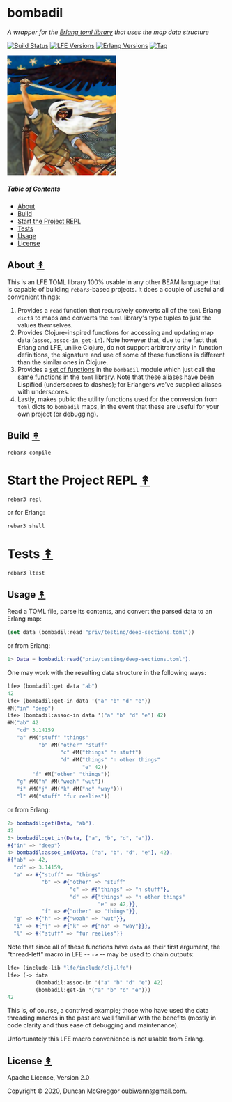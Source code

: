 # bombadil

*A wrapper for the [Erlang toml library](https://github.com/dozzie/toml) that uses the map data structure*

[![Build Status][gh-actions-badge]][gh-actions]
[![LFE Versions][lfe-badge]][lfe]
[![Erlang Versions][erlang-badge]][versions]
[![Tag][github-tag-badge]][github-tag]

[![Project Logo][logo]][logo-large]

##### Table of Contents

* [About](#about-)
* [Build](#build-)
* [Start the Project REPL](#start-the-repl-)
* [Tests](#tests-)
* [Usage](#usage-)
* [License](#license-)

## About [&#x219F;](#table-of-contents)

This is an LFE TOML library 100% usable in any other BEAM language that is
capable of building `rebar3`-based projects. It does a couple of useful and
convenient things:

1. Provides a `read` function that recursively converts all of the `toml`
   Erlang `dict`s to maps and converts the `toml` library's type tuples to
   just the values themselves.
1. Provides Clojure-inspired functions for accessing and updating map data
   (`assoc`, `assoc-in`, `get-in`). Note however that, due to the fact that
   Erlang and LFE, unlike Clojure, do not support arbitrary arity in function
   definitions, the signature and use of some of these functions is different
   than the similar ones in Clojure.
1. Provides a [set of functions](https://github.com/lfex/bombadil/blob/master/src/bombadil.lfe#L10)
   in the `bombadil` module which just call the
   [same functions](http://dozzie.jarowit.net/api/erlang-toml/default/toml.html#index)
   in the `toml` library. Note that these aliases have been Lispified
   (underscores to dashes); for Erlangers we've supplied aliases with
   underscores.
1. Lastly, makes public the utility functions used for the conversion from
   `toml` dicts to `bombadil` maps, in the event that these are useful for
   your own project (or debugging).

## Build [&#x219F;](#table-of-contents)

```shell
rebar3 compile
```

# Start the Project REPL [&#x219F;](#table-of-contents)

```shell
rebar3 repl
```

or for Erlang:

```shell
rebar3 shell
```

# Tests [&#x219F;](#table-of-contents)

```shell
rebar3 ltest
```

## Usage [&#x219F;](#table-of-contents)

Read a TOML file, parse its contents, and convert the parsed data to an Erlang
map:

```lisp
(set data (bombadil:read "priv/testing/deep-sections.toml"))
```

or from Erlang:

```erlang
1> Data = bombadil:read("priv/testing/deep-sections.toml").
```

One may work with the resulting data structure in the following ways:

```lisp
lfe> (bombadil:get data "ab")
42
lfe> (bombadil:get-in data '("a" "b" "d" "e"))
#M("in" "deep")
lfe> (bombadil:assoc-in data '("a" "b" "d" "e") 42)
#M("ab" 42
   "cd" 3.14159
   "a" #M("stuff" "things"
          "b" #M("other" "stuff"
                 "c" #M("things" "n stuff")
                 "d" #M("things" "n other things"
                        "e" 42))
        "f" #M("other" "things"))
   "g" #M("h" #M("woah" "wut"))
   "i" #M("j" #M("k" #M("no" "way")))
   "l" #M("stuff" "fur reelies"))
```

or from Erlang:

```erlang
2> bombadil:get(Data, "ab").
42
3> bombadil:get_in(Data, ["a", "b", "d", "e"]).
#{"in" => "deep"}
4> bombadil:assoc_in(Data, ["a", "b", "d", "e"], 42).
#{"ab" => 42,
  "cd" => 3.14159,
  "a" => #{"stuff" => "things"
           "b" => #{"other" => "stuff"
                    "c" => #{"things" => "n stuff"},
                    "d" => #{"things" => "n other things"
                             "e" => 42,}},
           "f" => #{"other" => "things"}},
  "g" => #{"h" => #{"woah" => "wut"}},
  "i" => #{"j" => #{"k" => #{"no" => "way"}}},
  "l" => #{"stuff" => "fur reelies"}}
```

Note that since all of these functions have `data` as their first argument, the
"thread-left" macro in LFE -- `->` -- may be used to chain outputs:

```lisp
lfe> (include-lib "lfe/include/clj.lfe")
lfe> (-> data
         (bombadil:assoc-in '("a" "b" "d" "e") 42)
         (bombadil:get-in '("a" "b" "d" "e")))
42
```

This is, of course, a contrived example; those who have used the data threading
macros in the past are well familiar with the benefits (mostly in code clarity
and thus ease of debugging and maintenance).

Unfortunately this LFE macro convenience is not usable from Erlang.

## License [&#x219F;](#table-of-contents)

Apache License, Version 2.0

Copyright © 2020, Duncan McGreggor <oubiwann@gmail.com>.

[//]: ---Named-Links---

[logo]: priv/images/logo.png
[logo-large]: https://en.wikipedia.org/wiki/File:Gallen-Kallela_The_defence_of_the_Sampo.jpg
[gh-actions-badge]: https://github.com/lfex/bombadil/workflows/ci%2Fcd/badge.svg
[gh-actions]: https://github.com/lfex/bombadil/actions
[lfe]: https://github.com/rvirding/lfe
[lfe-badge]: https://img.shields.io/badge/lfe-2.1-blue.svg
[erlang-badge]: https://img.shields.io/badge/erlang-20%20to%2025-blue.svg
[versions]: https://github.com/lfex/bombadil/blob/master/.github/workflows/cicd.yml
[github-tag]: https://github.com/lfex/bombadil/tags
[github-tag-badge]: https://img.shields.io/github/tag/lfex/bombadil.svg
